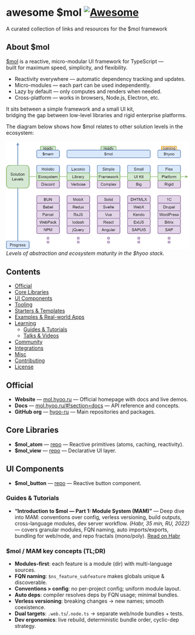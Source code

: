 # awesome $mol [![Awesome](https://awesome.re/badge.svg)](https://awesome.re)
A curated collection of links and resources for the $mol framework

## About $mol

[$mol](https://mol.hyoo.ru) is a reactive, micro-modular UI framework for TypeScript —  
built for maximum speed, simplicity, and flexibility.

- Reactivity everywhere — automatic dependency tracking and updates.
- Micro-modules — each part can be used independently.
- Lazy by default — only computes and renders when needed.
- Cross-platform — works in browsers, Node.js, Electron, etc.

It sits between a simple framework and a small UI kit,  
bridging the gap between low-level libraries and rigid enterprise platforms.

The diagram below shows how $mol relates to other solution levels in the ecosystem:

![Solution levels comparison for $mam, $mol and $hyoo](./images/8msv0gofei6gqhsdqgkdry5cvmk.png)
*Levels of abstraction and ecosystem maturity in the $hyoo stack.*

## Contents
- [Official](#official)
- [Core Libraries](#core-libraries)
- [UI Components](#ui-components)
- [Tooling](#tooling)
- [Starters & Templates](#starters--templates)
- [Examples & Real-world Apps](#examples--real-world-apps)
- [Learning](#learning)
    - [Guides & Tutorials](#guides--tutorials)
    - [Talks & Videos](#talks--videos)
- [Community](#community)
- [Integrations](#integrations)
- [Misc](#misc)
- [Contributing](#contributing)
- [License](#license)

## Official
- **Website** — [mol.hyoo.ru](https://mol.hyoo.ru) — Official homepage with docs and live demos.
- **Docs** — [mol.hyoo.ru/#!section=docs](https://mol.hyoo.ru/#!section=docs) — API reference and concepts.
- **GitHub org** — [hyoo-ru](https://github.com/hyoo-ru) — Main repositories and packages.

## Core Libraries
- **$mol_atom** — [repo](https://github.com/hyoo-ru/mam_mol_atom) — Reactive primitives (atoms, caching, reactivity).
- **$mol_view** — [repo](https://github.com/hyoo-ru/mam_mol_view) — Declarative UI layer.

## UI Components
- **$mol_button** — [repo](https://github.com/hyoo-ru/mam_mol_button) — Reactive button component.

### Guides & Tutorials
- **“Introduction to $mol — Part 1: Module System (MAM)”** — Deep dive into MAM: conventions over config, verless versioning, build outputs, cross-language modules, dev server workflow. *(Habr, 35 min, RU, 2022)* — covers granular modules, FQN naming, auto imports/exports, bundling for web/node, and repo fractals (mono/poly). [Read on Habr](https://habr.com/ru/articles/662680/)

### $mol / MAM key concepts (TL;DR)
- **Modules-first**: each feature is a module (dir) with multi-language sources.
- **FQN naming**: `$ns_feature_subfeature` makes globals unique & discoverable.
- **Conventions > config**: no per-project config; uniform module layout.
- **Auto deps**: compiler resolves deps by FQN usage; minimal bundles.
- **Verless versioning**: breaking changes → new names; smooth coexistence.
- **Dual targets**: `.web.ts`/`.node.ts` → separate web/node bundles + tests.
- **Dev ergonomics**: live rebuild, deterministic bundle order, cyclic-dep strategy.

